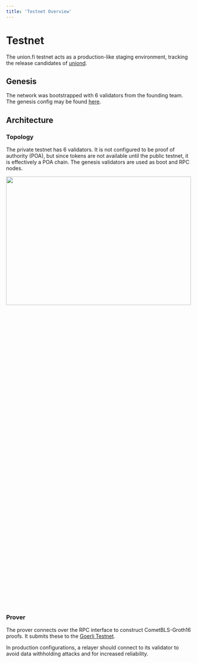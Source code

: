 ```yaml
---
title: 'Testnet Overview'
---
```


# Testnet

The union.fi testnet acts as a production-like staging environment, tracking the release candidates of [uniond](https://github.com/unionfi/union). 

## Genesis 

The network was bootstrapped with 6 validators from the founding team. The genesis config may be found [here](https://github.com/UnionFi/genesis).

## Architecture

### Topology

The private testnet has 6 validators. It is not configured to be proof of authority (POA), but since tokens are not available until the public testnet, it is effectively a POA chain. The genesis validators are used as boot and RPC nodes. 

<img src="/img/testnet-overview.drawio.svg"  width="100%" height="30%"/>

### Prover

The prover connects over the RPC interface to construct CometBLS-Groth16 proofs. It submits these to the [Goerli Testnet](https://goerli.net/).

In production configurations, a relayer should connect to its validator to avoid data withholding attacks and for increased reliability.